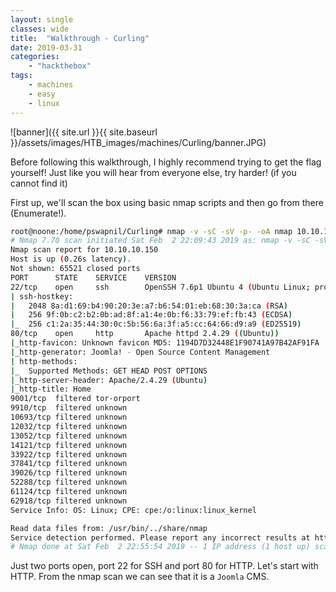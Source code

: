 ```yaml
---
layout: single
classes: wide
title:  "Walkthrough - Curling"
date: 2019-03-31
categories:
    - "hackthebox"
tags:
    - machines
    - easy
    - linux
---
```


![banner]({{ site.url }}{{ site.baseurl }}/assets/images/HTB_images/machines/Curling/banner.JPG)

Before following this walkthrough, I highly recommend trying to get the flag yourself! Just like you will hear from everyone else, try harder! (if you cannot find it)

First up, we'll scan the box using basic nmap scripts and then go from there (Enumerate!).

```bash
root@noone:/home/pswapnil/Curling# nmap -v -sC -sV -p- -oA nmap 10.10.10.150
# Nmap 7.70 scan initiated Sat Feb  2 22:09:43 2019 as: nmap -v -sC -sV -p- -oA nmap 10.10.10.150
Nmap scan report for 10.10.10.150
Host is up (0.26s latency).
Not shown: 65521 closed ports
PORT      STATE    SERVICE    VERSION
22/tcp    open     ssh        OpenSSH 7.6p1 Ubuntu 4 (Ubuntu Linux; protocol 2.0)
| ssh-hostkey:
|   2048 8a:d1:69:b4:90:20:3e:a7:b6:54:01:eb:68:30:3a:ca (RSA)
|   256 9f:0b:c2:b2:0b:ad:8f:a1:4e:0b:f6:33:79:ef:fb:43 (ECDSA)
|_  256 c1:2a:35:44:30:0c:5b:56:6a:3f:a5:cc:64:66:d9:a9 (ED25519)
80/tcp    open     http       Apache httpd 2.4.29 ((Ubuntu))
|_http-favicon: Unknown favicon MD5: 1194D7D32448E1F90741A97B42AF91FA
|_http-generator: Joomla! - Open Source Content Management
| http-methods:
|_  Supported Methods: GET HEAD POST OPTIONS
|_http-server-header: Apache/2.4.29 (Ubuntu)
|_http-title: Home
9001/tcp  filtered tor-orport
9910/tcp  filtered unknown
10693/tcp filtered unknown
12032/tcp filtered unknown
13052/tcp filtered unknown
14121/tcp filtered unknown
33922/tcp filtered unknown
37841/tcp filtered unknown
39026/tcp filtered unknown
52288/tcp filtered unknown
61124/tcp filtered unknown
62918/tcp filtered unknown
Service Info: OS: Linux; CPE: cpe:/o:linux:linux_kernel

Read data files from: /usr/bin/../share/nmap
Service detection performed. Please report any incorrect results at https://nmap.org/submit/ .
# Nmap done at Sat Feb  2 22:55:54 2019 -- 1 IP address (1 host up) scanned in 2770.59 seconds
```

Just two ports open, port 22 for SSH and port 80 for HTTP.
Let's start with HTTP. From the nmap scan we can see that it is a `Joomla` CMS.
